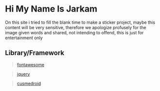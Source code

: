# Hi My Name Is Jarkam
On this site i tried to fill the blank time to make a sticker project, maybe this content will be very sensitive, therefore we apologize profusely for the image given words and shared, not intending to offend, this is just for entertainment only

## Library/Framework
> [fontawesome](https://fontawesome.com/v4)

> [jquery](https://jquery.com)

> [cusmedroid](https://github.com/cusmedroid)
